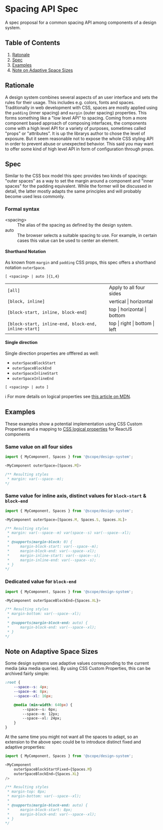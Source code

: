 # Spacing API Spec

A spec proposal for a common spacing API among components of a design system.

## Table of Contents
1. [Ratonale](#rationale)
2. [Spec](#spec)
3. [Examples](#examples)
4. [Note on Adaptive Space Sizes](#note-on-adaptive-space-sizes)

## Rationale
A design system combines several aspects of an user interface and sets the rules
for their usage. This includes e.g. colors, fonts and spaces.
Traditionally in web development with CSS, spaces are mostly applied using the
`padding` (inner spacing) and `margin` (outer spacing) properties. This forms
something like a "low level API" to spacing.
Coming from a more component based approach of composing interfaces, the components
come with a high level API for a variety of purposes, sometimes called "props" or
"attributes".
It is up the librarys author to chose the level of exposure. But it seem reasonable
not to expose the whole CSS styling API in order to prevent abuse or unexpected
behavior.
This said you may want to offer some kind of high level API in form of configuration
through props.

## Spec
Similar to the CSS box model this spec provides two kinds of spacings:
"outer spaces" as a way to set the margin around a component and "inner spaces"
for the padding equivalent.
While the former will be discussed in detail, the latter mostly adapts the same
principles and will probably become used less commonly.

### Formal syntax
<dl>
<dt>&lt;spacing&gt;</dt>
<dd>The alias of the spacing as defined by the design system.</dd>
<dt>auto</dt>
<dd>The browser selects a suitable spacing to use. For example, in certain cases this value can be used to center an element.</dd>
</dl>

#### Shorthand Notation
As known from `margin` and `padding` CSS props, this spec offers a shorthand notation `outerSpace`.
```
[ <spacing> | auto ]{1,4}
```

| | |
|--|--|
|`[all]`| Apply to all four sides |
|`[block, inline]`| vertical \| horizontal |
|`[block-start, inline, block-end]`| top \| horizontal \| bottom |
|`[block-start, inline-end, block-end, inline-start]`| top \| right \| bottom \| left |

#### Single direction
Single direction properties are offfered as well:
- `outerSpaceBlockStart`
- `outerSpaceBlockEnd`
- `outerSpaceInlineStart`
- `outerSpaceInlineEnd`

```
[ <spacing> | auto ]
```


ℹ For more details on logical properties see [this article on MDN](https://developer.mozilla.org/en-US/docs/Web/CSS/CSS_Logical_Properties/Basic_concepts).


## Examples
These examples show a potential implementation using CSS Custom Properties and a mapping
to [CSS logical properties](https://developer.mozilla.org/en-US/docs/Web/CSS/CSS_Logical_Properties/Margins_borders_padding#Margin_examples) for ReactJS components
### Same value on all four sides
```typescript
import { MyComponent, Spaces } from '@scope/design-system';

<MyComponent outerSpace=[Spaces.M]>

/** Resulting styles
 * margin: var(--space--m);
*/
```

### Same value for inline axis, distinct values for `block-start` & `block-end`
```typescript
import { MyComponent, Spaces } from '@scope/design-system';

<MyComponent outerSpace=[Spaces.M, Spaces.S, Spaces.XL]>

/** Resulting styles
 * margin: var(--space--m) var(space--s) var(--space--xl);
 * 
 * @supports(margin-block: 0) {
 *     margin-block-start: var(--space--m);
 *     margin-block-end: var(--space--xl);
 *     margin-inline-start: var(--space--s);
 *     margin-inline-end: var(--space--s);
 * }
*/
```

### Dedicated value for `block-end`
```typescript
import { MyComponent, Spaces } from '@scope/design-system';

<MyComponent outerSpaceBlockEnd={Spaces.XL}>

/** Resulting styles
 * margin-bottom: var(--space--xl);
 * 
 * @supports(margin-block-end: auto) {
 *     margin-block-end: var(--space--xl);
 * }
*/
```

## Note on Adaptive Space Sizes
Some design systems use adaptive values corresponding to the current media
(aka media queries).
By using CSS Custom Properties, this can be archived fairly simple:
```css
:root {
    --space--s: 4px;
    --space--m: 8px;
    --space--xl: 16px;

    @media (min-width: 640px) {
        --space--s: 6px;
        --space--m: 12px;
        --space--xl: 24px;
    }
}
```

At the same time you might not want all the spaces to adapt, so an extension to the
above spec could be to introduce distinct fixed and adaptive properties:

```typescript
import { MyComponent, Spaces } from '@scope/design-system';

<MyComponent
    outerSpaceBlockStartFixed={Spaces.M}
    outerSpaceBlockEnd={Spaces.XL}
/>

/** Resulting styles
 * margin-top: 8px;
 * margin-bottom: var(--space--xl);
 * 
 * @supports(margin-block-end: auto) {
 *     margin-block-start: 8px;
 *     margin-block-end: var(--space--xl);
 * }
*/
```